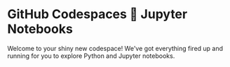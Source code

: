 # GitHub Codespaces 🤝 Jupyter Notebooks

Welcome to your shiny new codespace! We've got everything fired up and running for you to explore Python and Jupyter notebooks.
